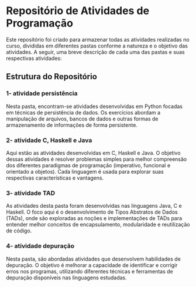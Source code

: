 # Repositório de Atividades de Programação

Este repositório foi criado para armazenar todas as atividades realizadas no curso, divididas em diferentes pastas conforme a natureza e o objetivo das atividades. A seguir, uma breve descrição de cada uma das pastas e suas respectivas atividades:

## Estrutura do Repositório

### 1- atividade persistência

Nesta pasta, encontram-se atividades desenvolvidas em Python focadas em técnicas de persistência de dados. Os exercícios abordam a manipulação de arquivos, bancos de dados e outras formas de armazenamento de informações de forma persistente.

### 2- atividade C, Haskell e Java

Aqui estão as atividades desenvolvidas em C, Haskell e Java. O objetivo dessas atividades é resolver problemas simples para melhor compreensão dos diferentes paradigmas de programação (imperativo, funcional e orientado a objetos). Cada linguagem é usada para explorar suas respectivas características e vantagens.

### 3- atividade TAD

As atividades desta pasta foram desenvolvidas nas linguagens Java, C e Haskell. O foco aqui é o desenvolvimento de Tipos Abstratos de Dados (TADs), onde são exploradas as noções e implementações de TADs para entender melhor conceitos de encapsulamento, modularidade e reutilização de código.

### 4- atividade depuração

Nesta pasta, são abordadas atividades que desenvolvem habilidades de depuração. O objetivo é melhorar a capacidade de identificar e corrigir erros nos programas, utilizando diferentes técnicas e ferramentas de depuração disponíveis nas linguagens estudadas.
